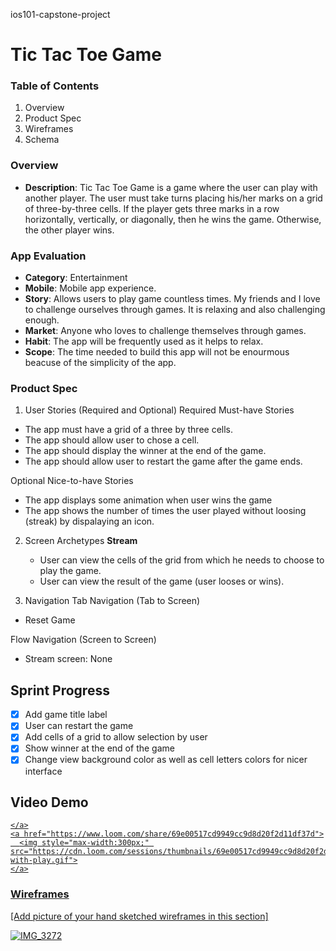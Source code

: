 ios101-capstone-project
# Tic Tac Toe Game

### Table of Contents
1. Overview
2. Product Spec
3. Wireframes
4. Schema


### Overview
- **Description**: Tic Tac Toe Game is a game where the user can play with another player. The user must take turns placing his/her marks on a grid of three-by-three cells. If the player gets three marks in a row horizontally, vertically, or diagonally, then he wins the game. Otherwise, the other player wins.

### App Evaluation
- **Category**: Entertainment
- **Mobile**: Mobile app experience.
- **Story**: Allows users to play game countless times. My friends and I love to challenge ourselves through games. It is relaxing and also challenging enough.
- **Market**: Anyone who loves to challenge themselves through games.
- **Habit**: The app will be frequently used as it helps to relax.
- **Scope**: The time needed to build this app will not be enourmous beacuse of the simplicity of the app.

### Product Spec
1. User Stories (Required and Optional)
Required Must-have Stories
- The app must have a grid of a three by three cells.
- The app should allow user to chose a cell.
- The app should display the winner at the end of the game.
- The app should allow user to restart the game after the game ends.

Optional Nice-to-have Stories
- The app displays some animation when user wins the game
- The app shows the number of times the user played without loosing (streak) by dispalaying an icon.

2. Screen Archetypes
**Stream**
    - User can view the cells of the grid from which he needs to choose to play the game.
    - User can view the result of the game (user looses or wins).

3. Navigation
Tab Navigation (Tab to Screen)
- Reset Game

Flow Navigation (Screen to Screen)
- Stream screen: None

## Sprint Progress
- [x] Add game title label
- [x] User can restart the game
- [x] Add cells of a grid to allow selection by user
- [x] Show winner at the end of the game
- [x] Change view background color as well as cell letters colors for nicer interface

## Video Demo
<div>
    <a href="https://www.loom.com/share/69e00517cd9949cc9d8d20f2d11df37d">
      
    </a>
    <a href="https://www.loom.com/share/69e00517cd9949cc9d8d20f2d11df37d">
      <img style="max-width:300px;" src="https://cdn.loom.com/sessions/thumbnails/69e00517cd9949cc9d8d20f2d11df37d-with-play.gif">
    </a>
  </div>
      
### Wireframes
[Add picture of your hand sketched wireframes in this section]

![IMG_3272](https://github.com/sytraore/ios101-capstone-project/assets/132951255/8e3b51e6-904c-4ba0-b2c7-4010874671cc)



